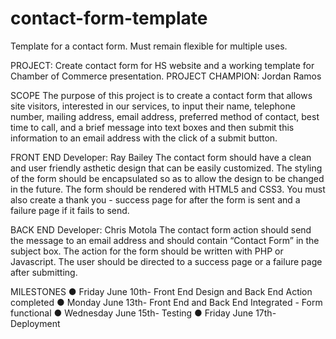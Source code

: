 # contact-form-template
Template for a contact form. Must remain flexible for multiple uses. 

PROJECT: Create contact form for HS website and a working template for Chamber of Commerce presentation.
PROJECT CHAMPION: Jordan Ramos

SCOPE
The purpose of this project is to create a contact form that allows site visitors, interested in our services, to input their name, telephone number, mailing address, email address, preferred method of contact, best time to call, and a brief message into text boxes and then submit this information to an email address with the click of a submit button.

FRONT END
Developer: Ray Bailey
The contact form should have a clean and user friendly asthetic design that can be easily customized. The styling of the form should be encapsulated so as to allow the design to be changed in the future. The form should be rendered with HTML5 and CSS3. You must also create a thank you - success page for after the form is sent and a failure page if it fails to send.

BACK END
Developer: Chris Motola
The contact form action should send the message to an email address and should contain “Contact Form” in the subject box. The action for the form should be written with PHP or Javascript. The user should be directed to a success page or a failure page after submitting.

MILESTONES
●	Friday June 10th- Front End Design and Back End Action completed
●	Monday June 13th- Front End and Back End Integrated - Form functional
●	Wednesday June 15th- Testing
●	Friday June 17th- Deployment



